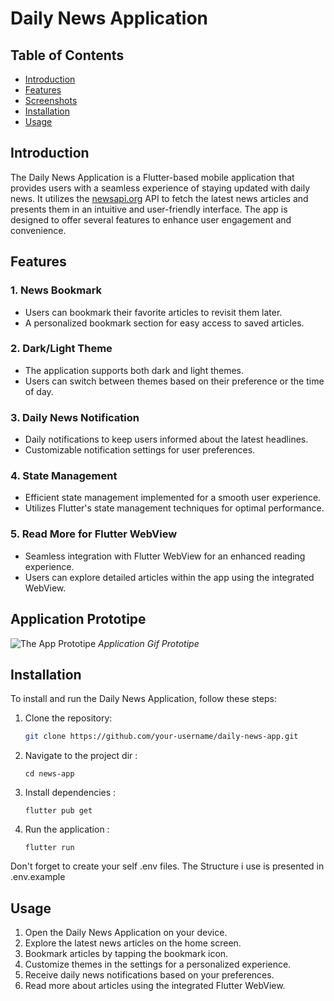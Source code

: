 # Daily News Application
## Table of Contents
- [Introduction](#introduction)
- [Features](#features)
- [Screenshots](#screenshots)
- [Installation](#installation)
- [Usage](#usage)

## Introduction

The Daily News Application is a Flutter-based mobile application that provides users with a seamless experience of staying updated with daily news. It utilizes the [newsapi.org](https://newsapi.org/) API to fetch the latest news articles and presents them in an intuitive and user-friendly interface. The app is designed to offer several features to enhance user engagement and convenience.

## Features

### 1. News Bookmark
- Users can bookmark their favorite articles to revisit them later.
- A personalized bookmark section for easy access to saved articles.

### 2. Dark/Light Theme
- The application supports both dark and light themes.
- Users can switch between themes based on their preference or the time of day.

### 3. Daily News Notification
- Daily notifications to keep users informed about the latest headlines.
- Customizable notification settings for user preferences.

### 4. State Management
- Efficient state management implemented for a smooth user experience.
- Utilizes Flutter's state management techniques for optimal performance.

### 5. Read More for Flutter WebView
- Seamless integration with Flutter WebView for an enhanced reading experience.
- Users can explore detailed articles within the app using the integrated WebView.

## Application Prototipe

![The App Prototipe](github_asset/daily_news_app.gif)
*Application Gif Prototipe*

## Installation

To install and run the Daily News Application, follow these steps:

1. Clone the repository:
   ```bash
   git clone https://github.com/your-username/daily-news-app.git

2. Navigate to the project dir :
   ```
   cd news-app
4. Install dependencies :
   ```
   flutter pub get
5. Run the application :
   ```
   flutter run

Don't forget to create your self .env files. The Structure i use is presented in .env.example

## Usage
1. Open the Daily News Application on your device.
2. Explore the latest news articles on the home screen.
3. Bookmark articles by tapping the bookmark icon.
4. Customize themes in the settings for a personalized experience.
5. Receive daily news notifications based on your preferences.
6. Read more about articles using the integrated Flutter WebView.
